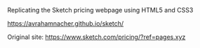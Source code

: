 Replicating the Sketch pricing webpage using HTML5 and CSS3

https://avrahamnacher.github.io/sketch/

Original site:
https://www.sketch.com/pricing/?ref=pages.xyz
